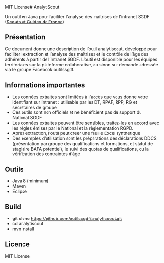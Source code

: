 MIT License# AnalytiScout

Un outil en Java pour faciliter l'analyse des maitrises de l'intranet SGDF ([Scouts et Guides de France](https://www.sgdf.fr))

## Présentation
Ce document donne une description de l’outil analytiscout, développé pour faciliter l’extraction et l’analyse des maîtrises et le contrôle de l’âge des adhérents à partir de l’Intranet SGDF.
L’outil est disponible pour les équipes territoriales sur la plateforme collaborative, ou sinon sur demande adressée via le groupe Facebook outilssgdf.

## Informations importantes
- Les données extraites sont limitées à l'accès que vous donne votre identifiant sur Intranet : utilisable par les DT, RPAF, RPP, RG et secrétaires de groupe 
- Ces outils sont non officiels et ne bénéficient pas du support du National SGDF
- Les données extraites peuvent être sensibles, traitez-les en accord avec les règles émises par le National et la règlementation RGPD.
- Après extraction, l'outil peut créer une feuille Excel synthétique
- Des exemples d’utilisation sont les préparations des déclarations DDCS  (présentation par groupe des qualifications et formations, et statut de stagiaire BAFA potentiel), le suivi des quotas de qualifications, ou la vérification des contraintes d'âge


## Outils
- Java 8 (minimum)
- Maven
- Eclipse

## Build
- git clone https://github.com/outilssgdf/analytiscout.git
- cd analytiscout
- mvn install

## Licence
MIT License
